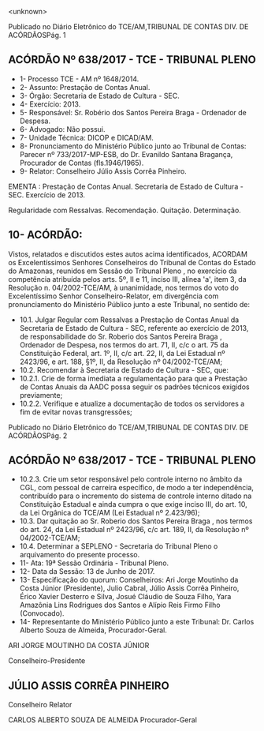 &lt;unknown&gt;

Publicado  no  Diário Eletrônico do TCE/AM,TRIBUNAL DE CONTAS DIV. DE  ACÓRDÃOSPág. 1

## ACÓRDÃO Nº 638/2017 - TCE - TRIBUNAL PLENO

- 1- Processo TCE - AM nº 1648/2014.
- 2- Assunto: Prestação de Contas Anual.
- 3- Órgão: Secretaria de Estado de Cultura - SEC.
- 4- Exercício: 2013.
- 5- Responsável: Sr. Robério dos Santos Pereira Braga - Ordenador de Despesa.
- 6- Advogado: Não possui.
- 7- Unidade Técnica: DICOP e DICAD/AM.
- 8- Pronunciamento  do Ministério  Público  junto  ao Tribunal  de Contas: Parecer  nº 733/2017-MP-ESB, do Dr. Evanildo Santana Bragança, Procurador de Contas (fls.1946/1965).
- 9- Relator: Conselheiro Júlio Assis Corrêa Pinheiro.

EMENTA :  Prestação  de  Contas  Anual.  Secretaria de Estado de Cultura - SEC. Exercício de 2013.

Regularidade com Ressalvas. Recomendação. Quitação. Determinação.

## 10-  ACÓRDÃO:

Vistos, relatados e discutidos estes autos acima identificados, ACORDAM os Excelentíssimos Senhores Conselheiros do Tribunal de Contas do Estado do Amazonas, reunidos em Sessão do Tribunal Pleno , no exercício da competência atribuída pelos arts. 5º, II e 11, inciso III, alínea 'a', item 3, da Resolução n. 04/2002-TCE/AM, à unanimidade, nos termos do voto do Excelentíssimo Senhor Conselheiro-Relator, em divergência com pronunciamento do Ministério Público junto a este Tribunal, no sentido de:

- 10.1.  Julgar  Regular  com  Ressalvas a  Prestação  de  Contas  Anual  da Secretaria de Estado de Cultura - SEC, referente ao exercício de 2013, de responsabilidade do Sr. Roberio  dos  Santos  Pereira  Braga , Ordenador  de  Despesa,  nos  termos  do  art.  71,  II,  c/c  o  art.  75  da Constituição Federal, art. 1º, II, c/c art. 22, II, da Lei Estadual nº 2423/96, e art. 188, §1º, II, da Resolução nº 04/2002-TCE/AM;
- 10.2.  Recomendar à Secretaria de Estado de Cultura - SEC, que:
- 10.2.1. Crie  de  forma  imediata  a  regulamentação  para  que  a Prestação de Contas Anuais da AADC possa seguir os padrões técnicos exigidos previamente;
- 10.2.2. Verifique e atualize a documentação de todos os servidores a fim de evitar novas transgressões;

Publicado  no  Diário Eletrônico do TCE/AM,TRIBUNAL DE CONTAS DIV. DE  ACÓRDÃOSPág. 2

## ACÓRDÃO Nº 638/2017 - TCE - TRIBUNAL PLENO

- 10.2.3. Crie  um  setor  responsável  pelo  controle interno  no âmbito da CGL, com pessoal de carreira específico, de modo a ter independência, contribuído para o incremento  do  sistema  de  controle  interno  ditado  na Constituição Estadual e ainda cumpra o que exige inciso III, do art. 10, da Lei Orgânica do TCE/AM (Lei Estadual nº 2.423/96);
- 10.3.  Dar quitação ao Sr. Roberio dos Santos Pereira Braga ,  nos  termos do art. 24, da Lei Estadual nº 2423/96, c/c art. 189, II, da Resolução nº 04/2002-TCE/AM;
- 10.4.  Determinar a SEPLENO - Secretaria do Tribunal Pleno o arquivamento do presente processo.
- 11-  Ata: 19ª Sessão Ordinária - Tribunal Pleno.
- 12-  Data da Sessão: 13 de Junho de 2017.
- 13-  Especificação  do  quorum: Conselheiros: Ari Jorge  Moutinho  da  Costa  Júnior (Presidente), Julio Cabral, Júlio Assis Corrêa Pinheiro, Érico Xavier Desterro e Silva, Josué Cláudio de Souza Filho, Yara  Amazônia Lins Rodrigues dos Santos e Alípio Reis Firmo Filho (Convocado).
- 14-  Representante  do  Ministério  Público  junto  a  este Tribunal: Dr. Carlos  Alberto Souza de Almeida, Procurador-Geral.

ARI JORGE MOUTINHO DA COSTA JÚNIOR

Conselheiro-Presidente

## JÚLIO ASSIS CORRÊA PINHEIRO

Conselheiro Relator

CARLOS ALBERTO SOUZA DE ALMEIDA Procurador-Geral